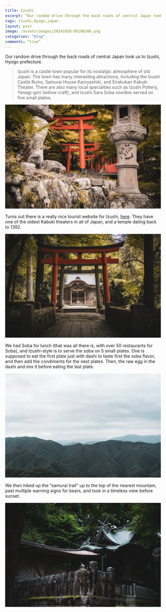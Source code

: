 ```yaml
---
title: Izushi
excerpt: “Our random drive through the back roads of central Japan took us to Izushi, Hyogo prefecture.”
tags: Izushi,Hyogo,japan
layout: post
image: /assets/images/20241020-DSC00206.png
categories: "blog"
comments: “true”
---
```


Our random drive through the back roads of central Japan took us to Izushi, Hyogo prefecture.

> Izushi is a castle town popular for its nostalgic atmosphere of old Japan. The town has many interesting attractions, including the Izushi Castle Ruins, Samurai House Karoyashiki, and Eirakukan Kabuki Theater. There are also many local specialties such as Izushi Pottery, Yanagi-gori (willow craft), and Izushi Sara Soba noodles served on five small plates.

![photo](/assets/images/20241020-DSC00194.png)

Turns out there is a really nice tourist website for Izushi, [here](https://visitkinosaki.com/in-the-area/izushi/). They have one of the oldest Kabuki theaters in all of Japan, and a temple dating back to 1392.

![photo](/assets/images/20241020-DSC00202.png)

We had Soba for lunch (that was all there is, with over 50 restaurants for Soba), and Izushi-style is to serve the soba on 5 small plates. One is supposed to eat the first plate just with dashi to taste first the soba flavor, and then add the condiments for the next plates. Then, the raw egg in the dashi and mix it before eating the last plate.

![photo](/assets/images/20241020-DSC00206.png)

We then hiked up the “samurai trail” up to the top of the nearest mountain, past multiple warning signs for bears, and took in a timeless view before sunset.

![photo](/assets/images/20241020-DSC00210.png)
